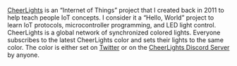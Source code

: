 [CheerLights](https://cheerlights.com/) is an “Internet of Things” project that I created back in 2011 to help teach people IoT concepts. I consider it a “Hello, World” project to learn IoT protocols, microcontroller programming, and LED light control. CheerLights is a global network of synchronized colored lights. Everyone subscribes to the latest CheerLights color and sets their lights to the same color. The color is either set on [Twitter](https://twitter.com/cheerlights/status/1575133134340997122) or on the [CheerLights Discord Server](https://cheerlights.com/discord) by anyone.
